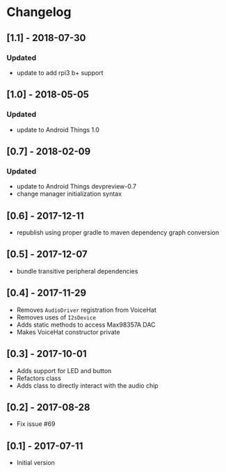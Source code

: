 # Changelog

## [1.1] - 2018-07-30
### Updated
- update to add rpi3 b+ support

## [1.0] - 2018-05-05
### Updated
- update to Android Things 1.0

## [0.7] - 2018-02-09
### Updated
- update to Android Things devpreview-0.7
- change manager initialization syntax

## [0.6] - 2017-12-11
- republish using proper gradle to maven dependency graph conversion

## [0.5] - 2017-12-07
- bundle transitive peripheral dependencies

## [0.4] - 2017-11-29
- Removes `AudioDriver` registration from VoiceHat
- Removes uses of `I2sDevice`
- Adds static methods to access Max98357A DAC
- Makes VoiceHat constructor private

## [0.3] - 2017-10-01
- Adds support for LED and button
- Refactors class
- Adds class to directly interact with the audio chip

## [0.2] - 2017-08-28
- Fix issue #69

## [0.1] - 2017-07-11
- Initial version
